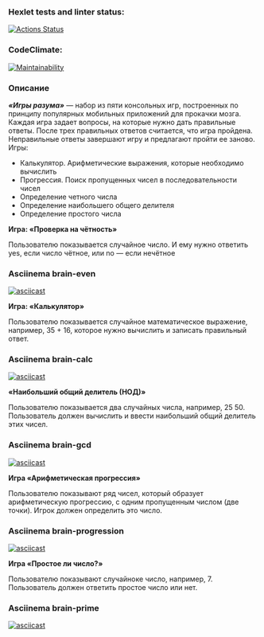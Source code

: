 ### Hexlet tests and linter status:
[![Actions Status](https://github.com/ArtemKaPetrakov/python-project-49/actions/workflows/hexlet-check.yml/badge.svg)](https://github.com/ArtemKaPetrakov/python-project-49/actions)

### CodeClimate:
[![Maintainability](https://api.codeclimate.com/v1/badges/bd506821e17ac53e9752/maintainability)](https://codeclimate.com/github/ArtemKaPetrakov/python-project-49/maintainability)

### Описание
***«Игры разума»*** — набор из пяти консольных игр, построенных по принципу популярных мобильных приложений для прокачки мозга. Каждая игра задает вопросы, на которые нужно дать правильные ответы. После трех правильных ответов считается, что игра пройдена. Неправильные ответы завершают игру и предлагают пройти ее заново. Игры:

- Калькулятор. Арифметические выражения, которые необходимо вычислить
- Прогрессия. Поиск пропущенных чисел в последовательности чисел
- Определение четного числа
- Определение наибольшего общего делителя
- Определение простого числа


**Игра: «Проверка на чётность»**

Пользователю показывается случайное число. И ему нужно ответить yes, если число чётное, или no — если нечётное

### Asciinema brain-even
[![asciicast](https://asciinema.org/a/YRO5U5RIv9wNCzGhnC0Okckm5.svg)](https://asciinema.org/a/YRO5U5RIv9wNCzGhnC0Okckm5?t=5)

**Игра: «Калькулятор»**

Пользователю показывается случайное математическое выражение, например, 35 + 16, которое нужно вычислить и записать правильный ответ.

### Asciinema brain-calc
[![asciicast](https://asciinema.org/a/4IB5CLZfT5bsiP5g7ISKhJ9qm.svg)](https://asciinema.org/a/4IB5CLZfT5bsiP5g7ISKhJ9qm?t=10)

**«Наибольший общий делитель (НОД)»**

Пользователю показывается два случайных числа, например, 25 50. Пользователь должен вычислить и ввести наибольший общий делитель этих чисел.

### Asciinema brain-gcd
[![asciicast](https://asciinema.org/a/XgQd48FORj5PsJBtm7GpBpsfy.svg)](https://asciinema.org/a/XgQd48FORj5PsJBtm7GpBpsfy?t=9)

**Игра «Арифметическая прогрессия»**

Пользователю показывают ряд чисел, который образует арифметическую прогрессию, с одним пропущенным числом (две точки). Игрок должен определить это число.

### Asciinema brain-progression
[![asciicast](https://asciinema.org/a/b4HKoVuFUNp80xenfQbUnOFYF.svg)](https://asciinema.org/a/b4HKoVuFUNp80xenfQbUnOFYF?t=5)

**Игра «Простое ли число?»**

Пользователю показывают случайноке число, например, 7. Пользователь должен ответить простое число или нет.

### Asciinema brain-prime
[![asciicast](https://asciinema.org/a/dSJpUWQTxXVtgQx66OEsn1R61.svg)](https://asciinema.org/a/dSJpUWQTxXVtgQx66OEsn1R61?t=6)